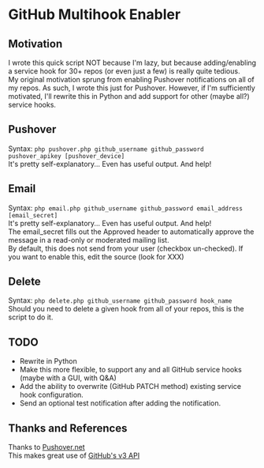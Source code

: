 GitHub Multihook Enabler
========================

Motivation
----------
I wrote this quick script NOT because I'm lazy, but because adding/enabling a service hook for 30+ repos (or even just a few) is really quite tedious.  
My original motivation sprung from enabling Pushover notifications on all of my repos. As such, I wrote this just for Pushover. However, if I'm sufficiently motivated, I'll rewrite this in Python and add support for other (maybe all?) service hooks.


Pushover
--------
Syntax: `php pushover.php github_username github_password pushover_apikey [pushover_device]`  
It's pretty self-explanatory... Even has useful output. And help!


Email
-----
Syntax: `php email.php github_username github_password email_address [email_secret]`  
It's pretty self-explanatory... Even has useful output. And help!  
The email_secret fills out the Approved header to automatically approve the message in a read-only or moderated mailing list.  
By default, this does not send from your user (checkbox un-checked). If you want to enable this, edit the source (look for XXX)


Delete
------
Syntax: `php delete.php github_username github_password hook_name`  
Should you need to delete a given hook from all of your repos, this is the script to do it.


TODO
----
 * Rewrite in Python
 * Make this more flexible, to support any and all GitHub service hooks (maybe with a GUI, with Q&A)
 * Add the ability to overwrite (GitHub PATCH method) existing service hook configuration.
 * Send an optional test notification after adding the notification.


Thanks and References
---------------------
Thanks to [Pushover.net](http://pushover.net)  
This makes great use of [GitHub's v3 API](http://developer.github.com/v3/)


